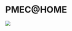 # PMEC@HOME

![](https://github.com/Pequi-Mecanico-Home/.github/blob/master/profile/assembly_misckal-v27.gif)
